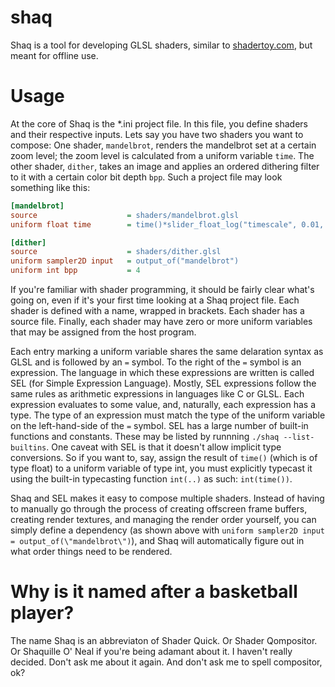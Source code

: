 # shaq
Shaq is a tool for developing GLSL shaders, similar to [shadertoy.com](shadertoy.com), but meant for offline use.

# Usage
At the core of Shaq is the *.ini project file. In this file, you define shaders and their respective inputs. 
Lets say you have two shaders you want to compose: One shader, `mandelbrot`, renders the mandelbrot set at a 
certain zoom level; the zoom level is calculated from a uniform variable `time`. The other shader, `dither`, takes an 
image and applies an ordered dithering filter to it with a certain color bit depth `bpp`. Such a project file may
look something like this:

```ini
[mandelbrot]
source                    = shaders/mandelbrot.glsl
uniform float time        = time()*slider_float_log("timescale", 0.01, 10.0, 1.0)

[dither]
source                    = shaders/dither.glsl
uniform sampler2D input   = output_of("mandelbrot")
uniform int bpp           = 4
```

If you're familiar with shader programming, it should be fairly clear what's going on, even if it's your first 
time looking at a Shaq project file. Each shader is defined with a name, wrapped in brackets. Each shader has 
a source file. Finally, each shader may have zero or more uniform variables that may be assigned from the host 
program. 

Each entry marking a uniform variable shares the same delaration syntax as GLSL and is followed by an `=` 
symbol. To the right of the `=` symbol is an expression. The language in which these expressions are written is
called SEL (for Simple Expression Language). Mostly, SEL expressions follow the same rules as arithmetic expressions
in languages like C or GLSL. Each expression evaluates to some value, and, naturally, each expression has a type. The 
type of an expression must match the type of the uniform variable on the left-hand-side of the `=` symbol. SEL has a 
large number of built-in functions and constants. These may be listed by runnning `./shaq --list-builtins`. One caveat 
with SEL is that it doesn't allow implicit type conversions. So if you want to, say, assign the result of `time()` 
(which is of type float) to a uniform variable of type int, you must explicitly typecast it using the built-in
typecasting function `int(..)` as such: `int(time())`.

Shaq and SEL makes it easy to compose multiple shaders. Instead of having to manually go through the process of creating
offscreen frame buffers, creating render textures, and managing the render order yourself, you can simply define a 
dependency (as shown above with `uniform sampler2D input = output_of(\"mandelbrot\")`), and Shaq will automatically 
figure out in what order things need to be rendered.

# Why is it named after a basketball player?
The name Shaq is an abbreviaton of Shader Quick. Or Shader Qompositor. Or Shaquille O' Neal if you're 
being adamant about it. I haven't really decided. Don't ask me about it again. And don't ask me to 
spell compositor, ok?
